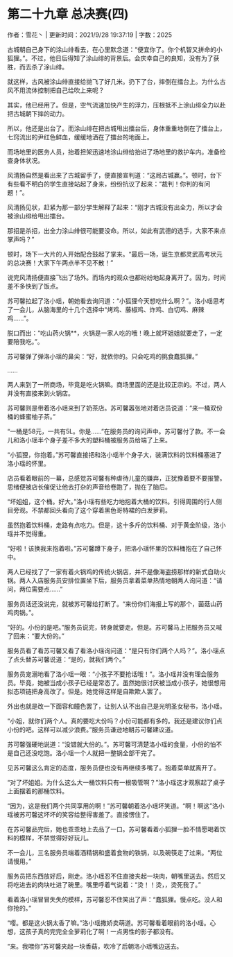 # 第二十九章 总决赛(四)

作者：雪花丶 | 更新时间：2021/9/28 19:37:19 | 字数：2025

古城朝自己身下的涂山绯看去，在心里默念道：“便宜你了。你个机智又拼命的小狐狸。”。不过，他日后得知了涂山绯的背景后。会庆幸自己的良知，没有为了获胜，而去杀了涂山绯。

就这样，古风被涂山绯直接给抛飞了好几米。扔下了台，摔倒在擂台上。为什么古风不用流体控制把自己给吹上来呢？

其实，他已经用了。但是，空气流速加快产生的浮力，压根抵不上涂山绯全力以赴把古城朝下摔的动力。

所以，他还是出台了。而涂山绯在把古城甩出擂台后，身体重重地倒在了擂台上，七窍流出的尹红色鲜血，缓缓地洒在了擂台的地面上。

而场地里的医务人员，抬着担架迅速地涂山绯给抬进了场地里的救护车内。准备检查身体状况。

风清扬自然是看出来了古城留手了，便直接宣判道：“这局古城赢。”。顿时，台下有些看不明白的学生直接站起了身来，纷纷抗议了起来：“裁判！你判的有问题！”。

风清扬见状，赶紧为那一部分学生解释了起来：“刚才古城没有出全力，所以才会被涂山绯给甩出擂台。

那招是杀招，出全力涂山绯很可能要没命。所以，如此有武德的选手，大家不来点掌声吗？”

顿时，场下一大片的人开始配合鼓起了掌来。“最后一场，诞生京都灵武高考状元的总决赛！大家下午两点半不见不散！”

说完风清扬便直接飞出了场外。而场内的观众也都纷纷地起身离开了。因为，时间差不多快到了饭点。

苏可馨拉起了洛小瑶，朝她看去询问道：“小狐狸今天想吃什么啊？”。洛小瑶思考了一会儿，从脑海里的十几个选择中“烤鸡、藤椒鸡、炸鸡、白切鸡、麻辣鸡……”。

脱口而出：“吃山药火锅**，火锅是一家人吃的哦！晚上就坏姐姐就要走了，一定要陪我吃。”。

苏可馨弹了弹洛小瑶的鼻尖：“好，就依你的。只会吃鸡的挑食蠢狐狸。”

……

两人来到了一所商场，毕竟是吃火锅嘛。商场里面的还是比较正宗的。不过，两人并没有直接来到火锅店。

苏可馨则是带着洛小瑶来到了奶茶店。苏可馨嚣张地对着店员说道：“来一桶双份桶的蜂蜜柚子茶。”

“一桶是58元，一共有5L。你是……”在服务员的询问声中。苏可馨付了款。不一会儿和洛小瑶半个身子差不多大的塑料桶被服务员给端了上来。

“小狐狸，你抱着。”苏可馨直接把和洛小瑶半个身子大，装满饮料的饮料桶塞进了洛小瑶的怀里。

店员看着眼前的一幕，总感觉苏可馨有种虐待儿童的嫌弃，正犹豫着要不要报警。思绪便被店长催促让他去打杂的声音给卷跑了，抛在了脑后。

“坏姐姐，这个桶。好大。”洛小瑶有些吃力地抱着大桶的饮料。引得周围的行人侧目旁观。不禁都回头看向了这个穿着黑色哥特裙的白发萝莉。

虽然抱着饮料桶，走路有点吃力。但是，这十多斤的饮料桶、对于黄金阶级，洛小瑶并不觉得重。

“好啦！该换我来抱着啦。”苏可馨蹲下身子，把洛小瑶怀里的饮料桶抱在了自己怀中。

两人已经找了了一家有着火锅鸡的传统火锅店，并不是像海盗捞那样的新式自助火锅。两人入店服务员安排位置坐下后，服务员拿着菜单热情地朝两人询问道：“请问，两位需要点……”

服务员话还没说完，就被苏可馨给打断了。“来份你们海报上写的那个，菌菇山药鸡肉锅。”。

“好的。小份的是吧。”服务员说完，转身就要走。但是。苏可馨马上把服务员又喊了回来：“要大份的。”

服务员看了看苏可馨又看了看洛小瑶询问道：“是只有你们两个人吗？”。洛小瑶点了点头替苏可馨说道：“是的，就我们两个。”

服务员宠溺地看了洛小瑶一眼：“小孩子不要抢话哦！”。洛小瑶并没有理会服务员。毕竟，她被当成小孩子已经是常态了。虽然她很讨厌被当成小孩子，她很想用拟态项链把身高改了。但是。她觉得这样是自欺欺人罢了。

外出也就是改一下面容和瞳色罢了，让别人认不出自己是光明圣女秘书，洛小瑶。

“小姐，就你们两个人。真的要吃大份吗？小份可能都有多的。我还是建议你们点小份的吧。这样可以减少浪费。”服务员谦逊地朝苏可馨建议道。

苏可馨强硬地说道：“没错就大份的。”。苏可馨可清楚洛小瑶的食量，小份的怕不是自己还没吃饱。洛小瑶一个人就把一整锅全部干完了。

见苏可馨这么肯定的态度，服务员便也没有再继续多嘴了。抱着菜单就离开了。

“对了坏姐姐。为什么这么大一桶饮料只有一根吸管啊？”洛小瑶这才观察起了桌子上面摆着的那桶饮料。

“因为，这是我们两个共同享用的啊！”苏可馨朝着洛小瑶坏笑道。“啊！啊这”洛小瑶被苏可馨这坏坏的笑容给整得害羞了。直接愣住了。

在苏可馨品完后，她也乖乖地上去品了一口。苏可馨看着小狐狸一脸不情愿喝着饮料的模样，不禁觉得好好玩儿。

不一会儿，三名服务员端着酒精锅和盛着食物的铁锅，以及碗筷走了过来。“两位请慢用。”

服务员把东西放好后，刚走。洛小瑶忍不住直接夹起一块肉，朝嘴里送去。然后又将吃进去的肉块吐进了碗里。嘴里呼着气说着：“烫！！烫，，烫死我了。”

看着洛小瑶冒冒失失的模样，苏可馨忍不住笑出了声：“蠢狐狸。慢点吃。没人和你抢的。”

“嘤。都是这火锅太香了嘛。”洛小瑶撒娇卖萌道。苏可馨看着眼前的洛小瑶。心想，这孩子真的完完全全萝莉化了啊！一点男性的影子都没有。

“来。我喂你”苏可馨夹起一块香菇，吹冷了后朝洛小瑶嘴边送去。

